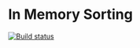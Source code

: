 # In Memory Sorting

[![Build status](https://ci.appveyor.com/api/projects/status/kt4nnqlg0ujuhbye?svg=true)](https://ci.appveyor.com/project/blackseliger/in-memory-sorting-ahj)